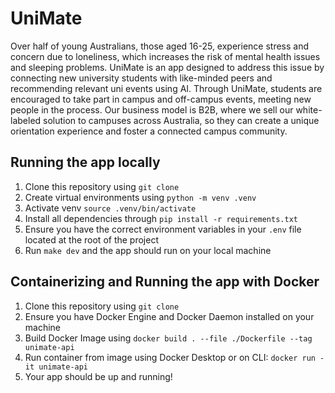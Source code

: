 # UniMate
Over half of young Australians, those aged 16-25, experience stress and concern due to loneliness, which increases the risk of mental health issues and sleeping 
problems. UniMate is an app designed to address this issue by connecting new university students with like-minded peers and recommending relevant uni events using AI. 
Through UniMate, students are encouraged to take part in campus and off-campus events, meeting new people in the process. Our business model is B2B, where we sell our white-labeled solution to campuses across Australia, so they can create a unique orientation experience and foster a connected campus community.

## Running the app locally
1. Clone this repository using `git clone`
2. Create virtual environments using `python -m venv .venv`
3. Activate venv `source .venv/bin/activate`
4. Install all dependencies through `pip install -r requirements.txt`
4. Ensure you have the correct environment variables in your `.env` file located at the root of the project
5. Run `make dev` and the app should run on your local machine

## Containerizing and Running the app with Docker
1. Clone this repository using `git clone`
2. Ensure you have Docker Engine and Docker Daemon installed on your machine
3. Build Docker Image using `docker build . --file ./Dockerfile --tag unimate-api`
4. Run container from image using Docker Desktop or on CLI: `docker run -it unimate-api`
5. Your app should be up and running!